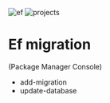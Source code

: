 ![ef](https://github.com/dshreejal/sad-life/assets/87539140/2d7487f7-6091-4116-a426-6d8fd080fb7a)
![projects](https://github.com/dshreejal/sad-life/assets/87539140/5dcf5c5f-4c5a-415e-bfa4-445380c73848)

# Ef migration
(Package Manager Console)
- add-migration <name of migration>
- update-database
